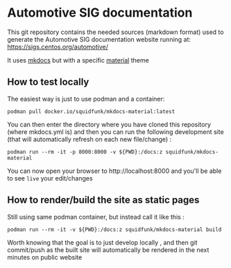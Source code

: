 # Automotive SIG documentation

This git repository contains the needed sources (markdown format) used to
generate the Automotive SIG documentation website running at:
https://sigs.centos.org/automotive/

It uses [mkdocs](https://mkdocs.org) but with a specific
 [material](https://squidfunk.github.io/mkdocs-material) theme

## How to test locally
The easiest way is just to use podman and a container:

```
podman pull docker.io/squidfunk/mkdocs-material:latest
```

You can then enter the directory where you have cloned this repository
(where mkdocs.yml is) and then you can run the following development site
(that will automatically refresh on each new file/change) :

```
podman run --rm -it -p 8000:8000 -v ${PWD}:/docs:z squidfunk/mkdocs-material
```

You can now open your browser to http://localhost:8000 and you'll be able to
see `live` your edit/changes

## How to render/build the site as static pages

Still using same podman container, but instead call it like this :

```
podman run --rm -it -v ${PWD}:/docs:z squidfunk/mkdocs-material build

```

Worth knowing that the goal is to just develop locally , and then git commit/push
as the built site will automatically be rendered in the next minutes on public
website
